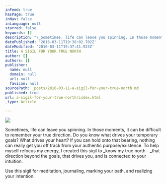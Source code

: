 ```yaml
---
inFeed: true
hasPage: true
inNav: false
inLanguage: null
starred: false
keywords: []
description: "\_Sometimes, life can leave you spinning. In those moments, it can be difficult to remember your true direction. Do you know what drives your temporary goals? What drives your heart? If you can hold onto that bearing, nothing can really get you off track from your authentic purpose/existence.\_To help myself refocus my energy, I created this sigil to know my true north - that direction beyond the goals, that drives you, and is connected to your intuition."
datePublished: '2016-03-11T19:38:02.702Z'
dateModified: '2016-03-11T19:37:41.923Z'
title: A SIGIL FOR YOUR TRUE NORTH
author: []
authors: []
publisher:
  name: null
  domain: null
  url: null
  favicon: null
sourcePath: _posts/2016-03-11-a-sigil-for-your-true-north.md
published: true
url: a-sigil-for-your-true-north/index.html
_type: Article

---
```

![](https://the-grid-user-content.s3-us-west-2.amazonaws.com/26a2f5c6-7b41-4555-9c12-3516a74db470.jpg)

Sometimes, life can leave you spinning. In those moments, it can be difficult to remember your true direction. Do you know what drives your temporary goals? What drives your heart? If you can hold onto that bearing, nothing can really get you off track from your authentic purpose/existence. To help myself refocus my energy, I created this sigil to _know my true north - _that direction beyond the goals, that drives you, and is connected to your intuition.

Use this sigil for meditation, journaling, marking your path, and realizing your intention.